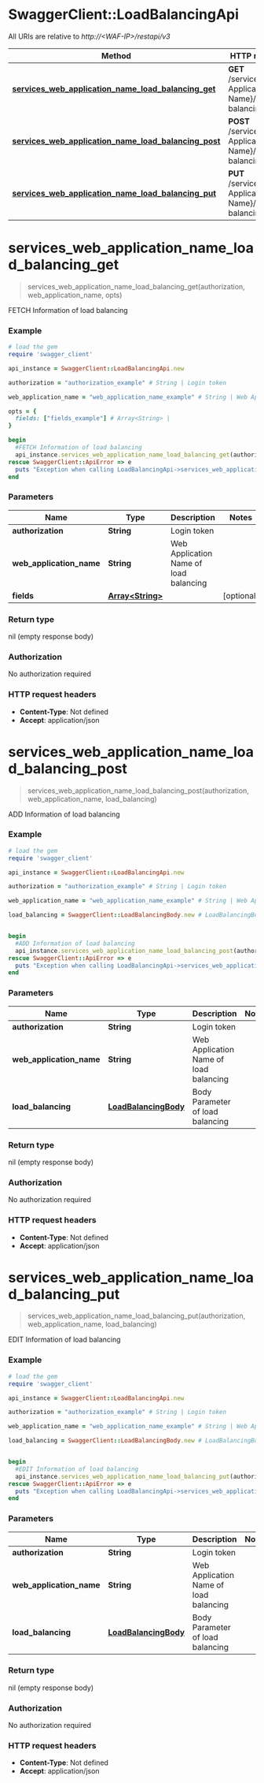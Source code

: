 # SwaggerClient::LoadBalancingApi

All URIs are relative to *http://&lt;WAF-IP&gt;/restapi/v3*

Method | HTTP request | Description
------------- | ------------- | -------------
[**services_web_application_name_load_balancing_get**](LoadBalancingApi.md#services_web_application_name_load_balancing_get) | **GET** /services/{Web Application Name}/load-balancing  | FETCH Information of load balancing
[**services_web_application_name_load_balancing_post**](LoadBalancingApi.md#services_web_application_name_load_balancing_post) | **POST** /services/{Web Application Name}/load-balancing | ADD Information of load balancing
[**services_web_application_name_load_balancing_put**](LoadBalancingApi.md#services_web_application_name_load_balancing_put) | **PUT** /services/{Web Application Name}/load-balancing   | EDIT Information of load balancing


# **services_web_application_name_load_balancing_get**
> services_web_application_name_load_balancing_get(authorization, web_application_name, opts)

FETCH Information of load balancing



### Example
```ruby
# load the gem
require 'swagger_client'

api_instance = SwaggerClient::LoadBalancingApi.new

authorization = "authorization_example" # String | Login token

web_application_name = "web_application_name_example" # String | Web Application Name of load balancing

opts = { 
  fields: ["fields_example"] # Array<String> | 
}

begin
  #FETCH Information of load balancing
  api_instance.services_web_application_name_load_balancing_get(authorization, web_application_name, opts)
rescue SwaggerClient::ApiError => e
  puts "Exception when calling LoadBalancingApi->services_web_application_name_load_balancing_get: #{e}"
end
```

### Parameters

Name | Type | Description  | Notes
------------- | ------------- | ------------- | -------------
 **authorization** | **String**| Login token | 
 **web_application_name** | **String**| Web Application Name of load balancing | 
 **fields** | [**Array&lt;String&gt;**](String.md)|  | [optional] 

### Return type

nil (empty response body)

### Authorization

No authorization required

### HTTP request headers

 - **Content-Type**: Not defined
 - **Accept**: application/json



# **services_web_application_name_load_balancing_post**
> services_web_application_name_load_balancing_post(authorization, web_application_name, load_balancing)

ADD Information of load balancing



### Example
```ruby
# load the gem
require 'swagger_client'

api_instance = SwaggerClient::LoadBalancingApi.new

authorization = "authorization_example" # String | Login token

web_application_name = "web_application_name_example" # String | Web Application Name of load balancing

load_balancing = SwaggerClient::LoadBalancingBody.new # LoadBalancingBody | Body Parameter of load balancing


begin
  #ADD Information of load balancing
  api_instance.services_web_application_name_load_balancing_post(authorization, web_application_name, load_balancing)
rescue SwaggerClient::ApiError => e
  puts "Exception when calling LoadBalancingApi->services_web_application_name_load_balancing_post: #{e}"
end
```

### Parameters

Name | Type | Description  | Notes
------------- | ------------- | ------------- | -------------
 **authorization** | **String**| Login token | 
 **web_application_name** | **String**| Web Application Name of load balancing | 
 **load_balancing** | [**LoadBalancingBody**](LoadBalancingBody.md)| Body Parameter of load balancing | 

### Return type

nil (empty response body)

### Authorization

No authorization required

### HTTP request headers

 - **Content-Type**: Not defined
 - **Accept**: application/json



# **services_web_application_name_load_balancing_put**
> services_web_application_name_load_balancing_put(authorization, web_application_name, load_balancing)

EDIT Information of load balancing



### Example
```ruby
# load the gem
require 'swagger_client'

api_instance = SwaggerClient::LoadBalancingApi.new

authorization = "authorization_example" # String | Login token

web_application_name = "web_application_name_example" # String | Web Application Name of load balancing

load_balancing = SwaggerClient::LoadBalancingBody.new # LoadBalancingBody | Body Parameter of load balancing


begin
  #EDIT Information of load balancing
  api_instance.services_web_application_name_load_balancing_put(authorization, web_application_name, load_balancing)
rescue SwaggerClient::ApiError => e
  puts "Exception when calling LoadBalancingApi->services_web_application_name_load_balancing_put: #{e}"
end
```

### Parameters

Name | Type | Description  | Notes
------------- | ------------- | ------------- | -------------
 **authorization** | **String**| Login token | 
 **web_application_name** | **String**| Web Application Name of load balancing | 
 **load_balancing** | [**LoadBalancingBody**](LoadBalancingBody.md)| Body Parameter of load balancing | 

### Return type

nil (empty response body)

### Authorization

No authorization required

### HTTP request headers

 - **Content-Type**: Not defined
 - **Accept**: application/json



